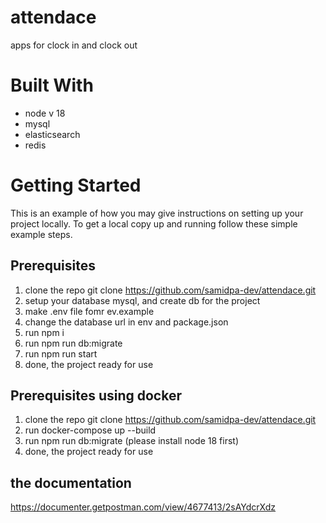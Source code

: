 # attendace
apps for clock in and clock out

# Built With
- node v 18
- mysql
- elasticsearch
- redis

# Getting Started
This is an example of how you may give instructions on setting up your project locally. To get a local copy up and running follow these simple example steps.

## Prerequisites
1. clone the repo git clone https://github.com/samidpa-dev/attendace.git
2. setup your database mysql, and create db for the project
3. make .env file fomr ev.example
4. change the database url in env and package.json
5. run npm i
6. run npm run db:migrate
7. run npm run start
8. done, the project ready for use

## Prerequisites using docker
1. clone the repo git clone https://github.com/samidpa-dev/attendace.git
2. run docker-compose up --build
3. run npm run db:migrate (please install node 18 first)
3. done, the project ready for use

## the documentation
https://documenter.getpostman.com/view/4677413/2sAYdcrXdz
